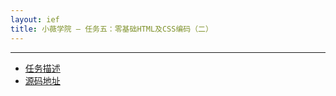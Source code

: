 ```yaml
---
layout: ief
title: 小薇学院 — 任务五：零基础HTML及CSS编码（二）
---
```


-----
* [任务描述](http://ife.baidu.com/course/detail/id/96)
* [源码地址](https://scottlearn.github.io/IEF/xiaowei/05/%E4%BB%BB%E5%8A%A1%E4%BA%94%EF%BC%9A%E9%9B%B6%E5%9F%BA%E7%A1%80HTML%E5%8F%8ACSS%E7%BC%96%E7%A0%81%EF%BC%88%E4%BA%8C%EF%BC%89.html) 
